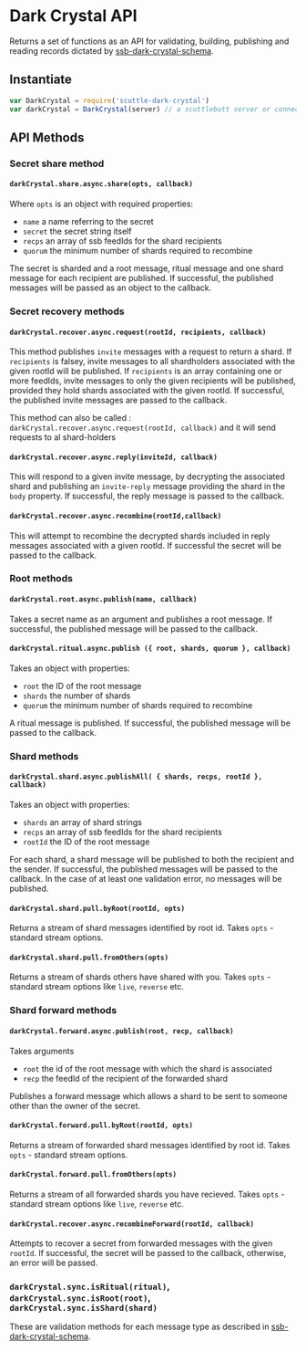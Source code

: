 # Dark Crystal API

Returns a set of functions as an API for validating, building, publishing and reading records dictated by [ssb-dark-crystal-schema](https://github.com/blockades/ssb-dark-crystal-schema).

## Instantiate

```js
var DarkCrystal = require('scuttle-dark-crystal')
var darkCrystal = DarkCrystal(server) // a scuttlebutt server or connection to one
```

## API Methods

### Secret share method

#### `darkCrystal.share.async.share(opts, callback)`

Where `opts` is an object with required properties:
- `name` a name referring to the secret
- `secret` the secret string itself
- `recps` an array of ssb feedIds for the shard recipients
- `quorum` the minimum number of shards required to recombine

The secret is sharded and a root message, ritual message and one shard message for each recipient are published.  If successful, the published messages will be passed as an object to the callback.

### Secret recovery methods

#### `darkCrystal.recover.async.request(rootId, recipients, callback)`

This method publishes `invite` messages with a request to return a shard. If `recipients` is falsey, invite messages to all shardholders associated with the given rootId will be published.  If `recipients` is an array containing one or more feedIds, invite messages to only the given recipients will be published, provided they hold shards associated with the given rootId.  If successful, the published invite messages are passed to the callback.

This method can also be called : `darkCrystal.recover.async.request(rootId, callback)` and it will send requests to al shard-holders

#### `darkCrystal.recover.async.reply(inviteId, callback)`

This will respond to a given invite message, by decrypting the associated shard and publishing an `invite-reply` message providing the shard in the `body` property.  If successful, the reply message is passed to the callback.

#### `darkCrystal.recover.async.recombine(rootId,callback)`

This will attempt to recombine the decrypted shards included in reply messages associated with a given rootId.  If successful the secret will be passed to the callback.

### Root methods

#### `darkCrystal.root.async.publish(name, callback)`

Takes a secret name as an argument and publishes a root message.  If successful, the published message will be passed to the callback.

#### `darkCrystal.ritual.async.publish ({ root, shards, quorum }, callback)`
Takes an object with properties:

- `root` the ID of the root message
- `shards` the number of shards
- `quorum` the minimum number of shards required to recombine

A ritual message is published.  If successful, the published message will be passed to the callback.

### Shard methods

#### `darkCrystal.shard.async.publishAll( { shards, recps, rootId }, callback)`

Takes an object with properties:

- `shards` an array of shard strings
- `recps` an array of ssb feedIds for the shard recipients
- `rootId` the ID of the root message

For each shard, a shard message will be published to both the recipient and the sender.  If successful, the published messages will be passed to the callback.  In the case of at least one validation error, no messages will be published.

#### `darkCrystal.shard.pull.byRoot(rootId, opts)`

Returns a stream of shard messages identified by root id.  Takes `opts` - standard stream options.

#### `darkCrystal.shard.pull.fromOthers(opts)`

Returns a stream of shards others have shared with you. Takes `opts` - standard stream options like `live`, `reverse` etc.

### Shard forward methods 

#### `darkCrystal.forward.async.publish(root, recp, callback)`

Takes arguments
- `root` the id of the root message with which the shard is associated
- `recp` the feedId of the recipient of the forwarded shard

Publishes a forward message which allows a shard to be sent to someone other than the owner of the secret.

#### `darkCrystal.forward.pull.byRoot(rootId, opts)`

Returns a stream of forwarded shard messages identified by root id.  Takes `opts` - standard stream options.

#### `darkCrystal.forward.pull.fromOthers(opts)`

Returns a stream of all forwarded shards you have recieved. Takes `opts` - standard stream options like `live`, `reverse` etc.

#### `darkCrystal.recover.async.recombineForward(rootId, callback)`

Attempts to recover a secret from forwarded messages with the given `rootId`. If successful, the secret will be passed to the callback, otherwise, an error will be passed.

### `darkCrystal.sync.isRitual(ritual)`, `darkCrystal.sync.isRoot(root)`, `darkCrystal.sync.isShard(shard)`

These are validation methods for each message type as described in [ssb-dark-crystal-schema](https://github.com/blockades/ssb-dark-crystal-schema).

